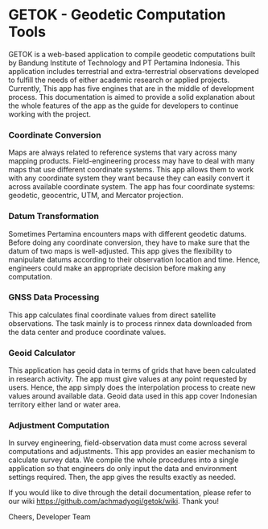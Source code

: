 # GETOK - Geodetic Computation Tools

GETOK is a web-based application to compile geodetic computations built by Bandung Institute of Technology and PT Pertamina Indonesia. This application includes terrestrial and extra-terrestrial observations developed to fulfill the needs of either academic research or applied projects. Currently, This app has five engines that are in the middle of development process. This documentation is aimed to provide a solid explanation about the whole features of the app as the guide for developers to continue working with the project.

### Coordinate Conversion
Maps are always related to reference systems that vary across many mapping products. Field-engineering process may have to deal with many maps that use different coordinate systems. This app allows them to work with any coordinate system they want because they can easily convert it across available coordinate system. The app has four coordinate systems: geodetic, geocentric, UTM, and Mercator projection.

### Datum Transformation
Sometimes Pertamina encounters maps with different geodetic datums. Before doing any coordinate conversion, they have to make sure that the datum of two maps is well-adjusted. This app gives the flexibility to manipulate datums according to their observation location and time. Hence, engineers could make an appropriate decision before making any computation.

### GNSS Data Processing
This app calculates final coordinate values from direct satellite observations. The task mainly is to process rinnex data downloaded from the data center and produce coordinate values.

### Geoid Calculator
This application has geoid data in terms of grids that have been calculated in research activity. The app must give values at any point requested by users. Hence, the app simply does the interpolation process to create new values around available data. Geoid data used in this app cover Indonesian territory either land or water area.

### Adjustment Computation
In survey engineering, field-observation data must come across several computations and adjustments. This app provides an easier mechanism to calculate survey data. We compile the whole procedures into a single application so that engineers do only input the data and environment settings required. Then, the app gives the results exactly as needed.

If you would like to dive through the detail documentation, please refer to our wiki <a href="https://github.com/achmadyogi/getok/wiki">https://github.com/achmadyogi/getok/wiki</a>. Thank you!

Cheers,
Developer Team
